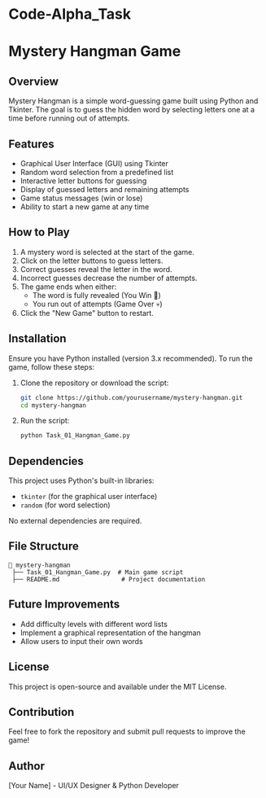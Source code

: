 # Code-Alpha_Task
# Mystery Hangman Game

## Overview
Mystery Hangman is a simple word-guessing game built using Python and Tkinter. The goal is to guess the hidden word by selecting letters one at a time before running out of attempts.

## Features
- Graphical User Interface (GUI) using Tkinter
- Random word selection from a predefined list
- Interactive letter buttons for guessing
- Display of guessed letters and remaining attempts
- Game status messages (win or lose)
- Ability to start a new game at any time

## How to Play
1. A mystery word is selected at the start of the game.
2. Click on the letter buttons to guess letters.
3. Correct guesses reveal the letter in the word.
4. Incorrect guesses decrease the number of attempts.
5. The game ends when either:
   - The word is fully revealed (You Win 🎉)
   - You run out of attempts (Game Over 💀)
6. Click the "New Game" button to restart.

## Installation
Ensure you have Python installed (version 3.x recommended). To run the game, follow these steps:

1. Clone the repository or download the script:
   ```sh
   git clone https://github.com/yourusername/mystery-hangman.git
   cd mystery-hangman
   ```
2. Run the script:
   ```sh
   python Task_01_Hangman_Game.py
   ```

## Dependencies
This project uses Python's built-in libraries:
- `tkinter` (for the graphical user interface)
- `random` (for word selection)

No external dependencies are required.

## File Structure
```
📁 mystery-hangman
 ├── Task_01_Hangman_Game.py  # Main game script
 ├── README.md                 # Project documentation
```

## Future Improvements
- Add difficulty levels with different word lists
- Implement a graphical representation of the hangman
- Allow users to input their own words

## License
This project is open-source and available under the MIT License.

## Contribution
Feel free to fork the repository and submit pull requests to improve the game!

## Author
[Your Name] - UI/UX Designer & Python Developer

